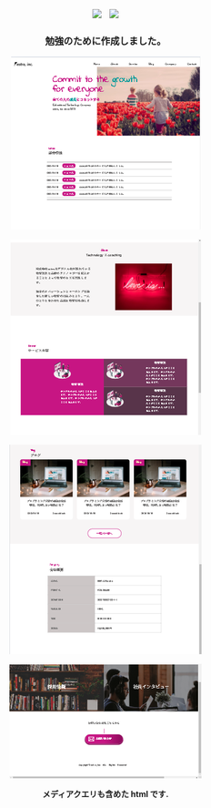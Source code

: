 <div align="center">

<img src="https://img.shields.io/badge/-Html5-pink.svg?logo=html5&style=plastic">　<img src="https://img.shields.io/badge/-CSS3-blue.svg?logo=css3&style=plastic">

### 勉強のために作成しました。

![スクールのお勉強画面](sample1.png)

![スクールのお勉強画面](sample2.png)

![スクールのお勉強画面](sample3.png)

![スクールのお勉強画面](sample4.png)

**メディアクエリも含めた html です.**

</div>


